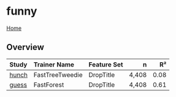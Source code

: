 # funny

[Home](../index.md)

## Overview

|Study|Trainer Name|Feature Set|n|R²|
|:---|:---|:---|---:|---:|
|[hunch](funny_hunch.md)|FastTreeTweedie|DropTitle|4,408|0.08|
|[guess](funny_guess.md)|FastForest|DropTitle|4,408|0.61|

